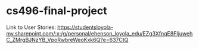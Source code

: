 # cs496-final-project

Link to User Stories: https://studentsloyola-my.sharepoint.com/:x:/g/personal/ehenson_loyola_edu/EZg3XfnqE8FIjuwehC_ZMrgBJNzYB_VpoRwbreWeoKxk6Q?e=637CtQ
